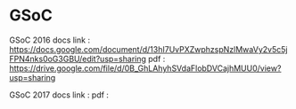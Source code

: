 # GSoC

GSoC 2016 docs link : https://docs.google.com/document/d/13hI7UvPXZwphzspNzlMwaVy2v5c5jFPN4nks0oG3GBU/edit?usp=sharing
pdf : https://drive.google.com/file/d/0B_GhLAhyhSVdaFlobDVCajhMUU0/view?usp=sharing

GSoC 2017 docs link :
pdf : 
